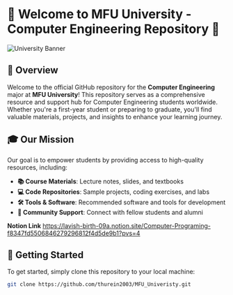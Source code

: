 # 🌟 Welcome to MFU University - Computer Engineering Repository 🌟

![University Banner](https://www.bsaec.in/img/Computer%20Science%20&%20Engineering(m-tech).jpg)

## 🚀 Overview

Welcome to the official GitHub repository for the **Computer Engineering** major at **MFU University**! This repository serves as a comprehensive resource and support hub for Computer Engineering students worldwide. Whether you're a first-year student or preparing to graduate, you'll find valuable materials, projects, and insights to enhance your learning journey.

## 🎓 Our Mission

Our goal is to empower students by providing access to high-quality resources, including:

- **📚 Course Materials**: Lecture notes, slides, and textbooks
- **💻 Code Repositories**: Sample projects, coding exercises, and labs
- **🛠️ Tools & Software**: Recommended software and tools for development
- **🤝 Community Support**: Connect with fellow students and alumni

**Notion Link**
https://lavish-birth-09a.notion.site/Computer-Programing-f8347fd5506846279296812f4d5de9b1?pvs=4

## 🔗 Getting Started

To get started, simply clone this repository to your local machine:
```sh
git clone https://github.com/thurein2003/MFU_Univeristy.git
